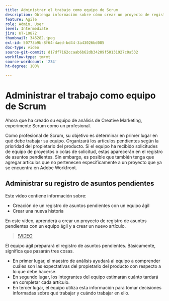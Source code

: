 ```yaml
---
title: Administrar el trabajo como equipo de Scrum
description: Obtenga información sobre cómo crear un proyecto de registro de asuntos pendientes con un equipo ágil y crear un nuevo artículo.
feature: Agile
role: Admin, User
level: Intermediate
jira: KT-10872
thumbnail: 346282.jpeg
exl-id: 50773b9b-8f64-4aed-bd44-3a43026bd085
doc-type: video
source-git-commit: d17df7162ccaab6b62db34209f50131927c0a532
workflow-type: tm+mt
source-wordcount: '234'
ht-degree: 100%

---
```


# Administrar el trabajo como equipo de Scrum

Ahora que ha creado su equipo de análisis de Creative Marketing, experimente Scrum como un profesional.

Como profesional de Scrum, su objetivo es determinar en primer lugar en qué debe trabajar su equipo. Organizará los artículos pendientes según la prioridad del propietario del producto. Si el equipo ha recibido solicitudes de equipo de proyectos o colas de solicitud, estas aparecerán en el registro de asuntos pendientes. Sin embargo, es posible que también tenga que agregar artículos que no pertenecen específicamente a un proyecto que ya se encuentra en Adobe Workfront.

## Administrar su registro de asuntos pendientes

Este vídeo contiene información sobre:

- Creación de un registro de asuntos pendientes con un equipo ágil
- Crear una nueva historia

En este vídeo, aprenderá a crear un proyecto de registro de asuntos pendientes con un equipo ágil y a crear un nuevo artículo.

>[!VIDEO](https://video.tv.adobe.com/v/346282/?quality=12&learn=on&enablevpops)

El equipo ágil preparará el registro de asuntos pendientes. Básicamente, significa que pasarán tres cosas.

- En primer lugar, el maestro de análisis ayudará al equipo a comprender cuáles son las expectativas del propietario del producto con respecto a lo que debe hacerse.
- En segundo lugar, los integrantes del equipo estimarán cuánto tardará en completar cada artículo.
- En tercer lugar, el equipo utiliza esta información para tomar decisiones informadas sobre qué trabajar y cuándo trabajar en ello.
